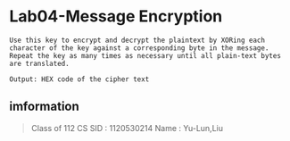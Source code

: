 # Lab04-Message Encryption

```Let the user enter an encryption key consisting of multiple characters.
Use this key to encrypt and decrypt the plaintext by XORing each character of the key against a corresponding byte in the message. Repeat the key as many times as necessary until all plain-text bytes are translated.

Output: HEX code of the cipher text 
```

## imformation
> Class of 112 CS
> SID : 1120530214
> Name : Yu-Lun,Liu
